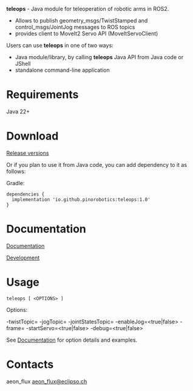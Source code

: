 **teleops** - Java module for teleoperation of robotic arms in ROS2.
- Allows to publish geometry_msgs/TwistStamped and control_msgs/JointJog messages to ROS topics
- provides client to MoveIt2 Servo API (MoveItServoClient)

Users can use **teleops** in one of two ways:
- Java module/library, by calling **teleops** Java API from Java code or JShell
- standalone command-line application

# Requirements

Java 22+

# Download

[Release versions](teleops/release/CHANGELOG.md)

Or if you plan to use it from Java code, you can add dependency to it as follows:

Gradle:

```
dependencies {
  implementation 'io.github.pinorobotics:teleops:1.0'
}
```

# Documentation

[Documentation](http://pinoweb.freetzi.com/teleops)

[Development](DEVELOPMENT.md)

# Usage
```
teleops [ <OPTIONS> ]
```

Options:

-twistTopic=<string>
-jogTopic=<string>
-jointStatesTopic=<string>
-enableJog=<true|false>
-frame=<string>
-startServo=<true|false>
-debug=<true|false>

See [Documentation](http://pinoweb.freetzi.com/teleops) for option details and examples.

# Contacts

aeon_flux <aeon_flux@eclipso.ch>
